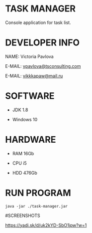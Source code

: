 # TASK MANAGER 

Console application for task list.

# DEVELOPER INFO 

NAME: Victoria Pavlova

E-MAIL: vpavlova@tsconsulting.com

E-MAIL: vikkkapaw@mail.ru

# SOFTWARE 

* JDK 1.8 

* Windows 10

# HARDWARE

* RAM 16Gb

* CPU i5

* HDD 476Gb

# RUN PROGRAM

```
java -jar ./task-manager.jar
```



#SCREENSHOTS 

https://yadi.sk/d/uk2kYD-SbO1jpw?w=1
